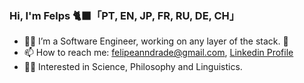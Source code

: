 ### Hi, I'm Felps 🐈‍⬛「PT, EN, JP, FR, RU, DE, CH」

- 👨‍💻 I’m a Software Engineer, working on any layer of the stack. 🤭
- 📫 How to reach me: felipeanndrade@gmail.com, [Linkedin Profile](https://www.linkedin.com/in/felpsisonfire/)
- 🧑‍🚀 Interested in Science, Philosophy and Linguistics.
